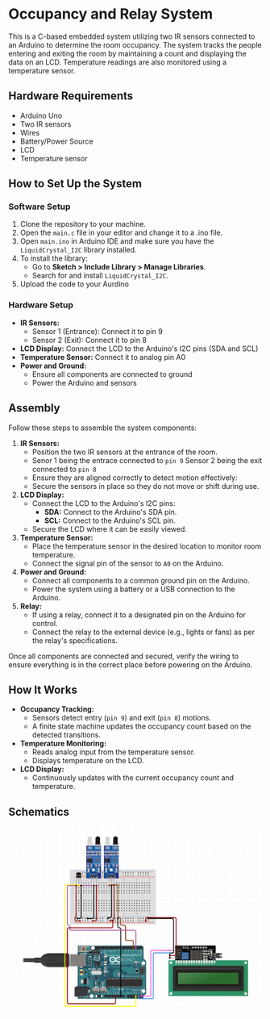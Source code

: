 <h1>Occupancy and Relay System</h1>
<p>
This is a C-based embedded system utilizing two IR sensors connected to an Arduino to determine the room occupancy. The system tracks the people entering and exiting the room by maintaining a count and displaying the data on an LCD. Temperature readings are also monitored using a temperature sensor.
</p>

<h2>Hardware Requirements</h2>
<ul>
  <li>Arduino Uno</li>
  <li>Two IR sensors</li>
  <li>Wires</li>
  <li>Battery/Power Source</li>
  <li>LCD</li>
  <li>Temperature sensor</li>
</ul>

<h2>How to Set Up the System</h2>
<h3>Software Setup</h3>
<ol>
  <li>Clone the repository to your machine.</li>
  <li>Open the <code>main.c</code> file in your editor and change it to a .ino file.</li>
  <li>Open <code>main.ino</code> in Arduino IDE and make sure you have the <code>LiquidCrystal_I2C</code> library installed.</li>
  <li>To install the library:
    <ul>
      <li>Go to <strong>Sketch > Include Library > Manage Libraries</strong>.</li>
      <li>Search for and install <code>LiquidCrystal_I2C</code>.</li>
    </ul>
    <li> Upload the code to your Aurdino </li>
  </li>
</ol>

<h3>Hardware Setup</h3>
<ul>
  <li><strong>IR Sensors:</strong>
    <ul>
      <li>Sensor 1 (Entrance): Connect it to pin 9</li>
      <li>Sensor 2 (Exit): Connect it to pin 8</li>
    </ul>
  </li>
  <li><strong>LCD Display:</strong> Connect the LCD to the Arduino's I2C pins (SDA and SCL)</li>
  <li><strong>Temperature Sensor:</strong> Connect it to analog pin A0</li>
  <li><strong>Power and Ground:</strong>
    <ul>
      <li>Ensure all components are connected to ground</li>
      <li>Power the Arduino and sensors</li>
    </ul>
  </li>
</ul>

<h2>Assembly</h2>
<p>
Follow these steps to assemble the system components:
</p>

<ol>
  <li><strong>IR Sensors:</strong>
    <ul>
      <li>Position the two IR sensors at the entrance of the room.</li>
      <li>Senor 1 being the entrace connected to <code>pin 9</code> Sensor 2 being the exit connected to <code>pin 8</code> </li>
      <li>Ensure they are aligned correctly to detect motion effectively:
        <ul>
        </ul>
      </li>
      <li>Secure the sensors in place so they do not move or shift during use.</li>
    </ul>
  </li>
  <li><strong>LCD Display:</strong>
    <ul>
      <li>Connect the LCD to the Arduino's I2C pins:
        <ul>
          <li><strong>SDA:</strong> Connect to the Arduino's SDA pin.</li>
          <li><strong>SCL:</strong> Connect to the Arduino's SCL pin.</li>
        </ul>
      </li>
      <li>Secure the LCD where it can be easily viewed.</li>
    </ul>
  </li>
  <li><strong>Temperature Sensor:</strong>
    <ul>
      <li>Place the temperature sensor in the desired location to monitor room temperature.</li>
      <li>Connect the signal pin of the sensor to <code>A0</code> on the Arduino.</li>
    </ul>
  </li>
  <li><strong>Power and Ground:</strong>
    <ul>
      <li>Connect all components to a common ground pin on the Arduino.</li>
      <li>Power the system using a battery or a USB connection to the Arduino.</li>
    </ul>
  </li>
  <li><strong>Relay:</strong>
    <ul>
      <li>If using a relay, connect it to a designated pin on the Arduino for control.</li>
      <li>Connect the relay to the external device (e.g., lights or fans) as per the relay's specifications.</li>
    </ul>
  </li>
</ol>
<p>
Once all components are connected and secured, verify the wiring to ensure everything is in the correct place before powering on the Arduino.
</p>




<h2>How It Works</h2>
<ul>
  <li><strong>Occupancy Tracking:</strong>
    <ul>
      <li>Sensors detect entry (<code>pin 9</code>) and exit (<code>pin 8</code>) motions.</li>
      <li>A finite state machine updates the occupancy count based on the detected transitions.</li>
    </ul>
  </li>
  <li><strong>Temperature Monitoring:</strong>
    <ul>
      <li>Reads analog input from the temperature sensor.</li>
      <li>Displays temperature on the LCD.</li>
    </ul>
  </li>
  <li><strong>LCD Display:</strong>
    <ul>
      <li>Continuously updates with the current occupancy count and temperature.</li>
    </ul>
  </li>
</ul>


<h2>Schematics</h2>
<p>
<img src="Schematic.png" alt="Schematic">
</p>
